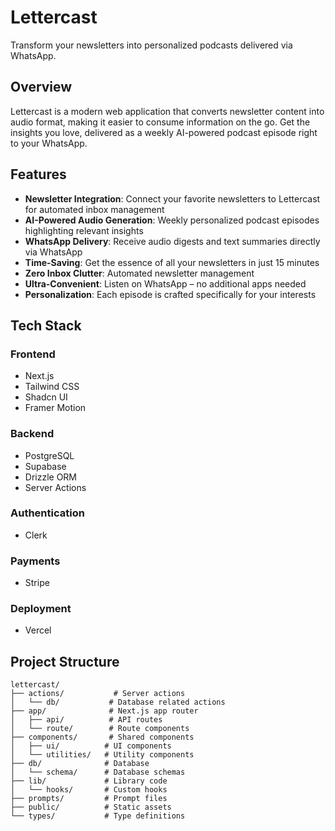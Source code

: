# Lettercast

Transform your newsletters into personalized podcasts delivered via WhatsApp.

## Overview

Lettercast is a modern web application that converts newsletter content into audio format, making it easier to consume information on the go. Get the insights you love, delivered as a weekly AI-powered podcast episode right to your WhatsApp.

## Features

- **Newsletter Integration**: Connect your favorite newsletters to Lettercast for automated inbox management
- **AI-Powered Audio Generation**: Weekly personalized podcast episodes highlighting relevant insights
- **WhatsApp Delivery**: Receive audio digests and text summaries directly via WhatsApp
- **Time-Saving**: Get the essence of all your newsletters in just 15 minutes
- **Zero Inbox Clutter**: Automated newsletter management
- **Ultra-Convenient**: Listen on WhatsApp – no additional apps needed
- **Personalization**: Each episode is crafted specifically for your interests

## Tech Stack

### Frontend
- Next.js
- Tailwind CSS
- Shadcn UI
- Framer Motion

### Backend
- PostgreSQL
- Supabase
- Drizzle ORM
- Server Actions

### Authentication
- Clerk

### Payments
- Stripe

### Deployment
- Vercel

## Project Structure

```
lettercast/
├── actions/           # Server actions
│   └── db/           # Database related actions
├── app/              # Next.js app router
│   ├── api/          # API routes
│   └── route/        # Route components
├── components/       # Shared components
│   ├── ui/          # UI components
│   └── utilities/   # Utility components
├── db/              # Database
│   └── schema/      # Database schemas
├── lib/             # Library code
│   └── hooks/       # Custom hooks
├── prompts/         # Prompt files
├── public/          # Static assets
└── types/           # Type definitions
```

